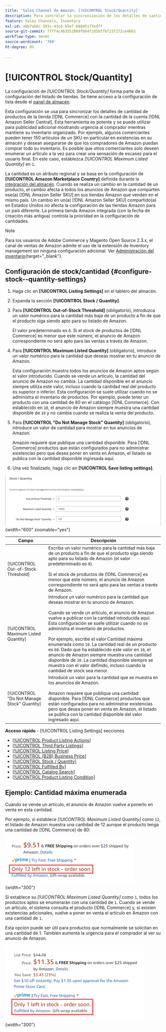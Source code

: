 ```yaml
---
title: 'Sales Channel de Amazon: [!UICONTROL Stock/Quantity]'
description: Para controlar la sincronización de los detalles de cantidad de productos de tu tienda Commerce con tu cuenta de  [!DNL Amazon Seller Central] , actualiza la configuración de Stock/Quantity.
feature: Sales Channels, Inventory
exl-id: a8b7ab6c-393c-43c6-b5ef-68845177edff
source-git-commit: 7fff4c463551089fb64f2d5bf7bf23f272ce4663
workflow-type: tm+mt
source-wordcount: '769'
ht-degree: 0%

---
```


# [!UICONTROL Stock/Quantity]

La configuración de *[!UICONTROL Stock/Quantity]* forma parte de la configuración del listado de tiendas. Se tiene acceso a la configuración de lista desde el [panel de almacén](./amazon-store-dashboard.md).

Esta configuración se usa para sincronizar los detalles de cantidad de productos de la tienda [!DNL Commerce] con la cantidad de la cuenta [!DNL Amazon Seller Central]. Esta herramienta es potente y se puede utilizar para publicidad adicional mostrando urgencia al comprador mientras mantiene su inventario organizado. Por ejemplo, algunos comerciantes pueden tener 150 artículos de un SKU en particular en existencias en su almacén y desean asegurarse de que los compradores de Amazon puedan comprar todo su inventario. Es posible que otros comerciantes solo deseen enumerar un artículo a la vez para crear una sensación de escasez para el usuario final. En este caso, establezca *[!UICONTROL Maximum Listed Quantity]* en `1`.

La cantidad es un atributo regional y se basa en la configuración de **[!UICONTROL Amazon Marketplace Country]** definida durante la [integración del almacén](./store-integration.md). Cuando se realiza un cambio en la cantidad de un producto, el cambio afecta a todos los anuncios de Amazon que comparten ese(a) [!DNL Amazon Seller SKU] en sus tiendas Amazon que venden en el mismo país. Un cambio en un(a) [!DNL Amazon Seller SKU] compartido(a) en Estados Unidos no afecta la configuración de las tiendas Amazon para un país diferente. La primera tienda Amazon integrada (con la fecha de creación más antigua) controla la prioridad en la configuración de cantidades.

>[!NOTE]
>
>Para los usuarios de Adobe Commerce y Magento Open Source 2.3.x, el canal de ventas de Amazon admite el uso de la extensión de Inventory management sin ninguna configuración adicional. Ver [Administración del inventario](https://docs.magento.com/user-guide/v2.3/catalog/inventory-management.html){target="_blank"}.

## Configuración de stock/cantidad {#configure-stock--quantity-settings}

1. Haga clic en **[!UICONTROL Listing Settings]** en el tablero del almacén.

1. Expanda la sección **[!UICONTROL Stock / Quantity]**.

1. Para **[!UICONTROL Out-of-Stock Threshold]** (obligatorio), introduzca un valor numérico para la cantidad más baja de un producto a fin de que el producto siga siendo apto para su listado de Amazon.

   El valor predeterminado es `0`. Si el stock de productos de [!DNL Commerce] es menor que este número, el anuncio de Amazon correspondiente no será apto para las ventas a través de Amazon.

1. Para **[!UICONTROL Maximum Listed Quantity]** (obligatorio), introduce un valor numérico para la cantidad que deseas mostrar en tu anuncio de Amazon.

   Esta configuración muestra todos los anuncios de Amazon aptos según el valor introducido. Cuando se vende un artículo, la cantidad del anuncio de Amazon no cambia. La cantidad disponible en el anuncio siempre utiliza este valor, incluso cuando la cantidad real del producto es superior o inferior. Esta configuración se suele utilizar cuando no se administra el inventario de productos. Por ejemplo, puede tener un producto con una cantidad de 80 en el catálogo [!DNL Commerce]. Con establecido en `10`, el anuncio de Amazon siempre muestra una cantidad disponible de `10` y no cambia cuando se realiza la venta del producto.

1. Para **[!UICONTROL "Do Not Manage Stock" Quantity]** (obligatorio), introduce un valor de cantidad para mostrar en tus anuncios de Amazon.

   Amazon requiere que publique una cantidad disponible. Para [!DNL Commerce] productos que están configurados para no administrar existencias pero que desea poner en venta en Amazon, el listado se publica con la cantidad disponible ingresada aquí.

1. Una vez finalizado, haga clic en **[!UICONTROL Save listing settings]**.

![Configuración de stock/cantidad](assets/amazon-stock-quantity.png){width="600" zoomable="yes"}

| Campo | Descripción |
|---------------------------------------------|--------------------------------------------------------------------------------------------------------------------------------------------------------------------------------------------------------------------------------------------------------------------------------------------------------------------------------------------------------------------------------------------------------------------------------------------------------------------------------------------------------------------------------------------------------------------------------------------------|
| [!UICONTROL Out-of-Stock Threshold] | Escriba un valor numérico para la cantidad más baja de un producto a fin de que el producto siga siendo apto para su listado de Amazon (el valor predeterminado es `0`).<br><br>Si el stock de productos de [!DNL Commerce] es menor que este número, el anuncio de Amazon correspondiente no será apto para las ventas a través de Amazon. |
| [!UICONTROL Maximum Listed Quantity] | Introduce un valor numérico para la cantidad que deseas mostrar en tu anuncio de Amazon.<br><br>Cuando se vende un artículo, el anuncio de Amazon vuelve a publicar con la cantidad introducida aquí. Esta configuración se suele utilizar cuando no se administra el inventario de productos.<br><br>Por ejemplo, escribe el valor Cantidad máxima enumerada como `10`. La cantidad real de un producto es `80`. Dado que ha establecido este valor en `10`, el anuncio de Amazon siempre muestra una cantidad disponible de `10`. La cantidad disponible siempre se muestra con el valor definido, incluso cuando la cantidad de stock sea menor. |
| [!UICONTROL "Do Not Manage Stock" Quantity] | Introduce un valor para la cantidad que se muestra en los anuncios de Amazon.<br><br>Amazon requiere que publique una cantidad disponible. Para [!DNL Commerce] productos que están configurados para no administrar existencias pero que desea poner en venta en Amazon, el listado se publica con la cantidad disponible del valor ingresado aquí. |

**Acceso rápido** - [!UICONTROL Listing Settings] secciones

- [[!UICONTROL Product Listing Actions]](./product-listing-actions.md)
- [[!UICONTROL Third Party Listings]](./third-party-listing-settings.md)
- [[!UICONTROL Listing Price]](./listing-price.md)
- [[!UICONTROL (B2B) Business Price]](./business-pricing.md)
- [[!UICONTROL Stock / Quantity]](./stock-quantity.md)
- [[!UICONTROL Fulfilled By]](./fulfilled-by.md)
- [[!UICONTROL Catalog Search]](./catalog-search.md)
- [[!UICONTROL Product Listing Condition]](./product-listing-condition.md)

## Ejemplo: Cantidad máxima enumerada

Cuando se vende un artículo, el anuncio de Amazon vuelve a ponerlo en venta en esta cantidad.

Por ejemplo, si establece *[!UICONTROL Maximum Listed Quantity]* como `12`, el listado de Amazon muestra una cantidad de 12 aunque el producto tenga una cantidad de [!DNL Commerce] de 80:

![Ejemplo de cantidad máxima enumerada 1](assets/amazon-max-listed-quantity.png){width="300"}

Si establece su *[!UICONTROL Maximum Listed Quantity]* como `1`, todos los productos aptos se enumerarán con una cantidad de `1`. Cuando se vende un artículo, el sistema consulta el producto [!DNL Commerce] y, si existen existencias adicionales, vuelve a poner en venta el artículo en Amazon con una cantidad de `1`.

Esta opción puede ser útil para productos que normalmente se solicitan en una cantidad de 1. También aumenta la urgencia para el comprador al ver su anuncio de Amazon.

![Ejemplo de cantidad máxima enumerada 2](assets/amazon-max-listed-quantity-1.png){width="300"}
